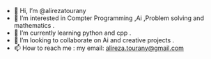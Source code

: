 - 👋 Hi, I’m @alirezatourany
- 👀 I’m interested in Compter Programming ,Ai ,Problem solving and mathematics .
- 🌱 I’m currently learning python and cpp .
- 💞️ I’m looking to collaborate on Ai and creative projects .
- 📫 How to reach me : my email: alireza.tourany@gmail.com

<!---
alirezatourany/alirezatourany is a ✨ special ✨ repository because its `README.md` (this file) appears on your GitHub profile.
You can click the Preview link to take a look at your changes.
--->
